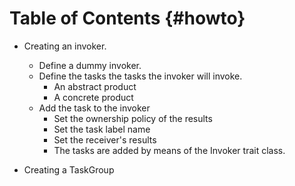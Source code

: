 # Table of Contents {#howto}


* Creating an invoker.
     * Define a dummy invoker. 
     * Define the tasks the tasks the invoker will invoke.
        * An abstract product
        * A concrete product
     * Add the task to the invoker
        * Set the ownership policy of the results
        * Set the task label name
        * Set the receiver's results
        * The tasks are added by means of the Invoker trait class.

* Creating a TaskGroup
